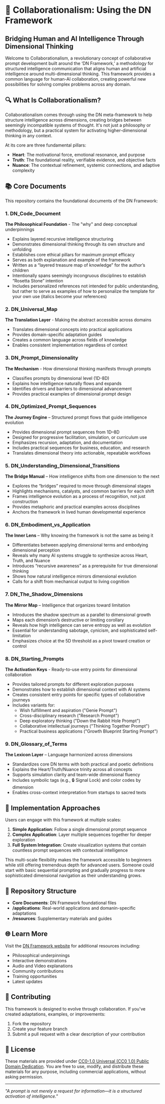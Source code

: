 # 🌟 Collaborationalism: Using the DN Framework

## Bridging Human and AI Intelligence Through Dimensional Thinking

Welcome to Collaborationalism, a revolutionary concept of collaborative prompt development built around the ‘DN Framework,’ a methodology for structured intelligence communication that aligns human and artificial intelligence around multi-dimensional thinking. This framework provides a common language for human-AI collaboration, creating powerful new possibilities for solving complex problems across any domain.

## 🔍 What Is Collaborationalism?

Collaborationalism comes through using the DN meta-framework to help structure intelligence across dimensions, creating bridges between seemingly incompatible systems of thought. It's not just a philosophy or methodology, but a practical system for activating higher-dimensional thinking in any context.

At its core are three fundamental pillars:
- **Heart**: The motivational force, emotional resonance, and purpose
- **Truth**: The foundational reality, verifiable evidence, and objective facts
- **Nuance**: The contextual refinement, systemic connections, and adaptive complexity

## 📚 Core Documents

This repository contains the foundational documents of the DN Framework:

### 1. DN_Code_Document
**The Philosophical Foundation** - The "why" and deep conceptual underpinnings
- Explains layered recursive intelligence structuring
- Demonstrates dimensional thinking through its own structure and unfolding
- Establishes core ethical pillars for maximum prompt efficacy
- Serves as both explanation and example of the framework
- Written as a “layered treasure map of knowledge” for the author’s children
- Intentionally spans seemingly incongruous disciplines to establish “Rosetta Stone” intention
- Includes personalized references not intended for public understanding, but rather to serve as examples of how to personalize the template for your own use (italics become your references)

### 2. DN_Universal_Map
**The Translation Layer** - Making the abstract accessible across domains
- Translates dimensional concepts into practical applications
- Provides domain-specific adaptation guides
- Creates a common language across fields of knowledge
- Enables consistent implementation regardless of context

### 3. DN_Prompt_Dimensionality
**The Mechanism** - How dimensional thinking manifests through prompts
- Classifies prompts by dimensional level (1D-8D)
- Explains how intelligence naturally flows and expands
- Identifies drivers and barriers to dimensional advancement
- Provides practical examples of dimensional prompt design

### 4. DN_Optimized_Prompt_Sequences
**The Journey Engine** – Structured prompt flows that guide intelligence evolution
- Provides dimensional prompt sequences from 1D–8D
- Designed for progressive facilitation, simulation, or curriculum use
- Emphasizes recursion, adaptation, and documentation
- Includes practical sequences for business, education, and research
- Translates dimensional theory into actionable, repeatable workflows
 
### 5. DN_Understanding_Dimensional_Transitions
**The Bridge Manual** – How intelligence shifts from one dimension to the next
- Explores the “bridges” required to move through dimensional stages
- Highlights mechanisms, catalysts, and common barriers for each shift
- Frames intelligence evolution as a process of recognition, not just construction
- Provides metaphoric and practical examples across disciplines
- Anchors the framework in lived human developmental experience

### 6. DN_Embodiment_vs_Application
**The Inner Lens** – Why knowing the framework is not the same as being it
- Differentiates between applying dimensional terms and embodying dimensional perception
- Reveals why many AI systems struggle to synthesize across Heart, Truth, and Nuance
- Introduces “recursive awareness” as a prerequisite for true dimensional thinking
- Shows how natural intelligence mirrors dimensional evolution
- Calls for a shift from mechanical output to living cognition

### 7. DN_The_Shadow_Dimensions
**The Mirror Map** – Intelligence that organizes toward limitation
- Introduces the shadow spectrum as a parallel to dimensional growth
- Maps each dimension’s destructive or limiting corollary
- Reveals how high intelligence can serve entropy as well as evolution
- Essential for understanding sabotage, cynicism, and sophisticated self-limitation
- Emphasizes choice at the 5D threshold as a pivot toward creation or control

### 8. DN_Starting_Prompts
**The Activation Keys** - Ready-to-use entry points for dimensional collaboration
- Provides tailored prompts for different exploration purposes
- Demonstrates how to establish dimensional context with AI systems
- Creates consistent entry points for specific types of collaborative journeys
- Includes variants for:
  - Wish fulfillment and aspiration ("Genie Prompt")
  - Cross-disciplinary research ("Research Prompt")
  - Deep exploratory thinking ("Down the Rabbit Hole Prompt")
  - Collaborative intellectual journeys ("Thinking Together Prompt")
  - Practical business applications ("Growth Blueprint Starting Prompt")

### 9. DN_Glossary_of_Terms
**The Lexicon Layer** – Language harmonized across dimensions
- Standardizes core DN terms with both practical and poetic definitions
- Explains the Heart/Truth/Nuance trinity across all concepts
- Supports simulation clarity and team-wide dimensional fluency
- Includes symbolic tags (e.g., 🔒 Signal Lock) and color codes by dimension
- Enables cross-context interpretation from startups to sacred texts

## 🚀 Implementation Approaches

Users can engage with this framework at multiple scales:

1. **Simple Application**: Follow a single dimensional prompt sequence
2. **Complex Application**: Layer multiple sequences together for deeper exploration
3. **Full System Integration**: Create visualization systems that contain countless prompt sequences with contextual intelligence

This multi-scale flexibility makes the framework accessible to beginners while still offering tremendous depth for advanced users. Someone could start with basic sequential prompting and gradually progress to more sophisticated dimensional navigation as their understanding grows.

## 📂 Repository Structure

- **Core Documents**: DN Framework foundational files
- **/applications**: Real-world applications and domanin-specific adaptations
- **/resources**: Supplementary materials and guides

## 🌐 Learn More

Visit the [DN Framework website](https://www.dnframework.ai) for additional resources including:
- Philosophical underpinnings
- Interactive demonstrations
- Audio and Video explanations
- Community contributions
- Training opportunities
- Latest updates


## 👥 Contributing

This framework is designed to evolve through collaboration. If you've created adaptations, examples, or improvements:
1. Fork the repository
2. Create your feature branch
3. Submit a pull request with a clear description of your contribution

## 📄 License

These materials are provided under [CC0-1.0 Universal (CC0 1.0) Public Domain Dedication](https://creativecommons.org/publicdomain/zero/1.0/). You are free to use, modify, and distribute these materials for any purpose, including commercial applications, without asking permission.

---

*"A prompt is not merely a request for information—it is a structured activation of intelligence."*
